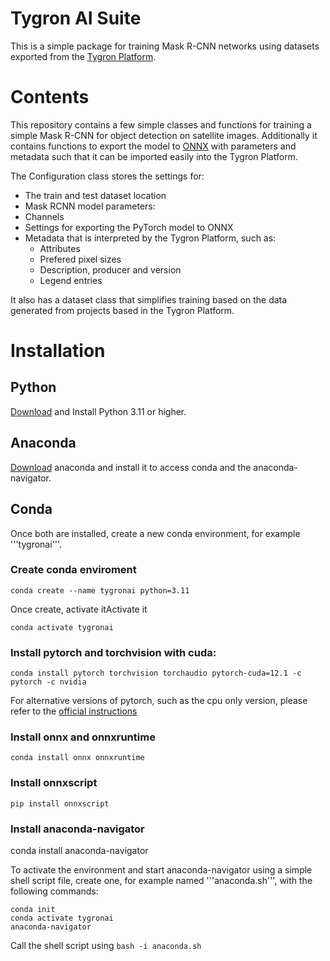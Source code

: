 # Tygron AI Suite
This is a simple package for training Mask R-CNN networks using datasets exported from the [Tygron Platform](www.tygron.com).


# Contents
This repository contains a few simple classes and functions for training a simple Mask R-CNN for object detection on satellite images. Additionally it contains functions to export the model to [ONNX](https://onnx.ai/) with parameters and metadata such that it can be imported easily into the Tygron Platform.

The Configuration class stores the settings for:
* The train and test dataset location
* Mask RCNN model parameters:
 * Channels
* Settings for exporting the PyTorch model to ONNX
* Metadata that is interpreted by the Tygron Platform, such as:
  * Attributes
  * Prefered pixel sizes
  * Description, producer and version
  * Legend entries

It also has a dataset class that simplifies training based on the data generated from projects based in the Tygron Platform.

# Installation
## Python
[Download](https://www.python.org/downloads/) and Install Python 3.11 or higher.

## Anaconda
[Download](https://www.anaconda.com/download/) anaconda and install it to access conda and the anaconda-navigator.

## Conda

Once both are installed, create a new conda environment, for example '''tygronai'''.

### Create conda enviroment
```
conda create --name tygronai python=3.11
```
Once create, activate itActivate it
```
conda activate tygronai
````
### Install pytorch and torchvision with cuda:
```
conda install pytorch torchvision torchaudio pytorch-cuda=12.1 -c pytorch -c nvidia
```
For alternative versions of pytorch, such as the cpu only version, please refer to the [official instructions](https://pytorch.org/get-started/locally/)

### Install onnx and onnxruntime
```
conda install onnx onnxruntime
```
### Install onnxscript
```
pip install onnxscript
```
### Install anaconda-navigator
conda install anaconda-navigator

To activate the environment and start anaconda-navigator using a simple shell script file, create one, for example named '''anaconda.sh''', with the following commands:
```
conda init 
conda activate tygronai
anaconda-navigator
```
Call the shell script using ```bash -i anaconda.sh```

